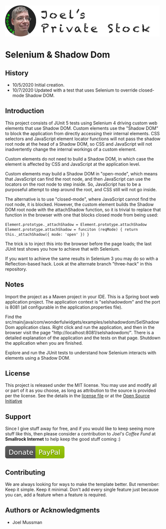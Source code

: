 ![](.common/joels-private-stock.png?raw=true)

# Selenium & Shadow Dom

## History

* 10/5/2020 Initial creation.
* 10/7/2020 Updated with a test that uses Selenium to override closed-mode Shadow DOM.

## Introduction

This project consists of JUnit 5 tests using Selenium 4 driving custom web elements that use Shadow DOM.
Custom elements use the "Shadow DOM" to block the application from directly accessing their internal elements.
CSS selectors and JavaScript element locator functions will not pass the shadow root node at the head of
a Shadow DOM, so CSS and JavaScript will not inadvertently change the internal workings of a custom element.

Custom elements do not need to build a Shadow DOM, in which case the element is affected by CSS and JavaScript at
the application level.

Custom elements may build a Shadow DOM in "open-mode", which means that JavaScript can find the root node,
and then JavaScript can use the locators on the root node to step inside.
So, JavaScript has to be a purposeful attempt to step around the root, and CSS still will not go inside.

The alternative is to use "closed-mode", where JavaScript cannot find the root node, it is blocked.
However, the custom element builds the Shadow DOM root node with the attachShadow function, so it is
trivial to replace that function in the browser with one that blocks closed mode from being used:

    Element.prototype._attachShadow = Element.prototype.attachShadow
    Element.prototype.attachShadow = funciton (reqMode) { return this._attachShadow({ mode: 'open' }) }

The trick is to inject this into the browser before the page loads; the last JUnit test shows you how to
achieve that with Selenium.

If you want to achieve the same results in Selenium 3 you may do so with a Reflection-based hack.
Look at the alternate branch "three-hack" in this repository.

## Notes

Import the project as a Maven project in your IDE.
This is a Spring boot web application project.
The application context is "selshadowdom" and the port is 8081 (all configurable in the application.properties file).

Find the src/main/java/com/wonderfulwidgets/examples/selshadowdom/SelShadowDom application class.
Right click and run the application, and then in the browser visit the page "http://localhost:8081/selshadowdom/".
There is a detailed explanation of the application and the tests on that page.
Shutdown the application when you are finished.

Explore and run the JUnit tests to understand how Selenium interacts with elements using a Shadow DOM.

## License

This project is released under the MIT license. You may use and modify all or part of it as you choose, as long as attribution to the source is provided per the license. See the details in the [license file](./LICENSE.md) or at the [Open Source Initiative](https://opensource.org/licenses/MIT)

## Support

Since I give stuff away for free, and if you would like to keep seeing more stuff like this, then please consider
a contribution to *Joel's Coffee Fund* at **Smallrock Internet** to help keep the good stuff coming :)<br />

[![Donate](./.common/Donate-Paypal.svg)](https://www.paypal.com/cgi-bin/webscr?cmd=_s-xclick&hosted_button_id=XPUGVGZZ8RUAA)

## Contributing

We are always looking for ways to make the template better. But remember: Keep it simple. Keep it minimal. Don't add every single feature just because you can, add a feature when a feature is required.

## Authors or Acknowledgments

* Joel Mussman
